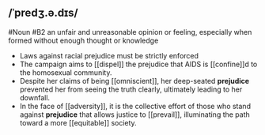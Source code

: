 ## /ˈpredʒ.ə.dɪs/ 
#Noun
#B2
an unfair and unreasonable opinion or feeling, especially when formed without enough thought or knowledge

- Laws against racial prejudice must be strictly enforced 
- The campaign aims to [[dispel]] the prejudice that AIDS is [[confine]]d to the homosexual community.
- Despite her claims of being [[omniscient]], her deep-seated **prejudice** prevented her from seeing the truth clearly, ultimately leading to her downfall.
- In the face of [[adversity]], it is the collective effort of those who stand against **prejudice** that allows justice to [[prevail]], illuminating the path toward a more [[equitable]] society.